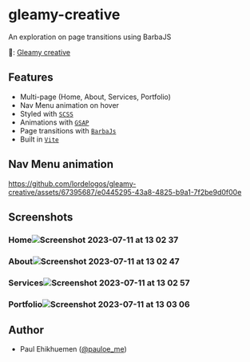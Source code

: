 # gleamy-creative
An exploration on page transitions using BarbaJS

🔗: [Gleamy creative](https://gleamy-creative.netlify.app/)

## Features
- Multi-page (Home, About, Services, Portfolio)
- Nav Menu animation on hover
- Styled with [`SCSS`](https://sass-lang.com/)
- Animations with [`GSAP`](https://greensock.com/gsap/)
- Page transitions with [`BarbaJs`](https://barba.js.org/)
- Built in [`Vite`](https://vitejs.dev/)


## Nav Menu animation
https://github.com/lordelogos/gleamy-creative/assets/67395687/e0445295-43a8-4825-b9a1-7f2be9d0f00e



## Screenshots

### Home![Screenshot 2023-07-11 at 13 02 37](https://github.com/lordelogos/gleamy-creative/assets/67395687/3435cfa7-ef00-4bc3-bbfa-1b55e726f01c)

### About![Screenshot 2023-07-11 at 13 02 47](https://github.com/lordelogos/gleamy-creative/assets/67395687/4190593f-131f-4bb2-a175-0254a34e88a6)

### Services![Screenshot 2023-07-11 at 13 02 57](https://github.com/lordelogos/gleamy-creative/assets/67395687/fc64e0a1-49fc-4126-9ac8-f95565bc0579)

### Portfolio![Screenshot 2023-07-11 at 13 03 06](https://github.com/lordelogos/gleamy-creative/assets/67395687/c16d10ed-3576-4ca6-bd3f-241361c89ec3)

## Author
- Paul Ehikhuemen ([@pauloe_me](https://twitter.com/pauloe_me))
